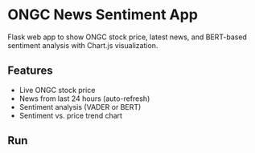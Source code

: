 # ONGC News Sentiment App

Flask web app to show ONGC stock price, latest news, and BERT-based sentiment analysis with Chart.js visualization.

## Features
- Live ONGC stock price
- News from last 24 hours (auto-refresh)
- Sentiment analysis (VADER or BERT)
- Sentiment vs. price trend chart

## Run
